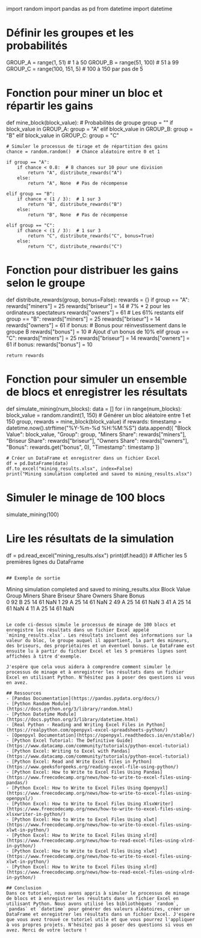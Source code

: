 import random
import pandas as pd
from datetime import datetime

# Définir les groupes et les probabilités
GROUP_A = range(1, 51)  # 1 à 50
GROUP_B = range(51, 100)  # 51 à 99
GROUP_C = range(100, 151, 5)  # 100 à 150 par pas de 5

# Fonction pour miner un bloc et répartir les gains
def mine_block(block_value):
    # Probabilités de groupe
    group = ""
    if block_value in GROUP_A:
        group = "A"
    elif block_value in GROUP_B:
        group = "B"
    elif block_value in GROUP_C:
        group = "C"

    # Simuler le processus de tirage et de répartition des gains
    chance = random.random()  # Chance aléatoire entre 0 et 1

    if group == "A":
        if chance < 0.8:  # 8 chances sur 10 pour une division
            return "A", distribute_rewards("A")
        else:
            return "A", None  # Pas de récompense

    elif group == "B":
        if chance < (1 / 3):  # 1 sur 3
            return "B", distribute_rewards("B")
        else:
            return "B", None  # Pas de récompense

    elif group == "C":
        if chance < (1 / 3):  # 1 sur 3
            return "C", distribute_rewards("C", bonus=True)
        else:
            return "C", distribute_rewards("C")

# Fonction pour distribuer les gains selon le groupe
def distribute_rewards(group, bonus=False):
    rewards = {}
    if group == "A":
        rewards["miners"] = 25
        rewards["briseur"] = 14  # 7% * 2 pour les ordinateurs spectateurs
        rewards["owners"] = 61  # Les 61% restants
    elif group == "B":
        rewards["miners"] = 25
        rewards["briseur"] = 14
        rewards["owners"] = 61
        if bonus:  # Bonus pour réinvestissement dans le groupe B
            rewards["bonus"] = 10  # Ajout d'un bonus de 10%
    elif group == "C":
        rewards["miners"] = 25
        rewards["briseur"] = 14
        rewards["owners"] = 61
        if bonus:
            rewards["bonus"] = 10

    return rewards

# Fonction pour simuler un ensemble de blocs et enregistrer les résultats
def simulate_mining(num_blocks):
    data = []
    for i in range(num_blocks):
        block_value = random.randint(1, 150)  # Générer un bloc aléatoire entre 1 et 150
        group, rewards = mine_block(block_value)
        if rewards:
            timestamp = datetime.now().strftime("%Y-%m-%d %H:%M:%S")
            data.append({
                "Block Value": block_value,
                "Group": group,
                "Miners Share": rewards["miners"],
                "Briseur Share": rewards["briseur"],
                "Owners Share": rewards["owners"],
                "Bonus": rewards.get("bonus", 0),
                "Timestamp": timestamp
            })

    # Créer un DataFrame et enregistrer dans un fichier Excel
    df = pd.DataFrame(data)
    df.to_excel("mining_results.xlsx", index=False)
    print("Mining simulation completed and saved to mining_results.xlsx")

# Simuler le minage de 100 blocs
simulate_mining(100)

# Lire les résultats de la simulation
df = pd.read_excel("mining_results.xlsx")
print(df.head())  # Afficher les 5 premières lignes du DataFrame
```

## Exemple de sortie
```
Mining simulation completed and saved to mining_results.xlsx
   Block Value Group  Miners Share  Briseur Share  Owners Share  Bonus  \
0           92     B            25             14            61    NaN
1           29     A            25             14            61    NaN
2           49     A            25             14            61    NaN
3           41     A            25             14            61    NaN
4           11     A            25             14            61    NaN
```

Le code ci-dessus simule le processus de minage de 100 blocs et enregistre les résultats dans un fichier Excel appelé `mining_results.xlsx`. Les résultats incluent des informations sur la valeur du bloc, le groupe auquel il appartient, la part des mineurs, des briseurs, des propriétaires et un éventuel bonus. Le DataFrame est ensuite lu à partir du fichier Excel et les 5 premières lignes sont affichées à titre d'exemple.

J'espère que cela vous aidera à comprendre comment simuler le processus de minage et à enregistrer les résultats dans un fichier Excel en utilisant Python. N'hésitez pas à poser des questions si vous en avez.

## Ressources
- [Pandas Documentation](https://pandas.pydata.org/docs/)
- [Python Random Module](https://docs.python.org/3/library/random.html)
- [Python Datetime Module](https://docs.python.org/3/library/datetime.html)
- [Real Python - Reading and Writing Excel Files in Python](https://realpython.com/openpyxl-excel-spreadsheets-python/)
- [Openpyxl Documentation](https://openpyxl.readthedocs.io/en/stable/)
- [Python Excel Tutorial: The Definitive Guide](https://www.datacamp.com/community/tutorials/python-excel-tutorial)
- [Python Excel: Writing to Excel with Pandas](https://www.datacamp.com/community/tutorials/python-excel-tutorial)
- [Python Excel: Read and Write Excel files in Python](https://www.geeksforgeeks.org/reading-excel-file-using-python/)
- [Python Excel: How to Write to Excel Files Using Pandas](https://www.freecodecamp.org/news/how-to-write-to-excel-files-using-pandas/)
- [Python Excel: How to Write to Excel Files Using Openpyxl](https://www.freecodecamp.org/news/how-to-write-to-excel-files-using-openpyxl/)
- [Python Excel: How to Write to Excel Files Using XlsxWriter](https://www.freecodecamp.org/news/how-to-write-to-excel-files-using-xlsxwriter-in-python/)
- [Python Excel: How to Write to Excel Files Using xlwt](https://www.freecodecamp.org/news/how-to-write-to-excel-files-using-xlwt-in-python/)
- [Python Excel: How to Write to Excel Files Using xlrd](https://www.freecodecamp.org/news/how-to-read-excel-files-using-xlrd-in-python/)
- [Python Excel: How to Write to Excel Files Using xlwt](https://www.freecodecamp.org/news/how-to-write-to-excel-files-using-xlwt-in-python/)
- [Python Excel: How to Write to Excel Files Using xlrd](https://www.freecodecamp.org/news/how-to-read-excel-files-using-xlrd-in-python/)

## Conclusion
Dans ce tutoriel, nous avons appris à simuler le processus de minage de blocs et à enregistrer les résultats dans un fichier Excel en utilisant Python. Nous avons utilisé les bibliothèques `random`, `pandas` et `datetime` pour générer des valeurs aléatoires, créer un DataFrame et enregistrer les résultats dans un fichier Excel. J'espère que vous avez trouvé ce tutoriel utile et que vous pourrez l'appliquer à vos propres projets. N'hésitez pas à poser des questions si vous en avez. Merci de votre lecture !

